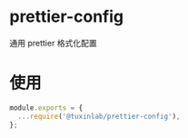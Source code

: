 # prettier-config
通用 prettier 格式化配置

# 使用
```js
module.exports = {
  ...require('@tuxinlab/prettier-config'),
};
```